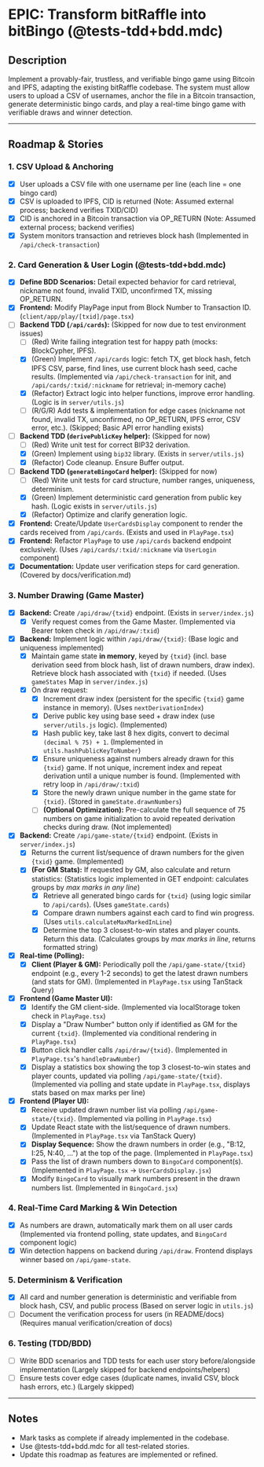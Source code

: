 # EPIC: Transform bitRaffle into bitBingo (@tests-tdd+bdd.mdc)

## Description
Implement a provably-fair, trustless, and verifiable bingo game using Bitcoin and IPFS, adapting the existing bitRaffle codebase. The system must allow users to upload a CSV of usernames, anchor the file in a Bitcoin transaction, generate deterministic bingo cards, and play a real-time bingo game with verifiable draws and winner detection.

---

## Roadmap & Stories

### 1. CSV Upload & Anchoring
- [x] User uploads a CSV file with one username per line (each line = one bingo card)
- [x] CSV is uploaded to IPFS, CID is returned (Note: Assumed external process; backend verifies TXID/CID)
- [x] CID is anchored in a Bitcoin transaction via OP_RETURN (Note: Assumed external process; backend verifies)
- [x] System monitors transaction and retrieves block hash (Implemented in `/api/check-transaction`)

### 2. Card Generation & User Login (@tests-tdd+bdd.mdc)
- [x] **Define BDD Scenarios:** Detail expected behavior for card retrieval, nickname not found, invalid TXID, unconfirmed TX, missing OP_RETURN.
- [x] **Frontend:** Modify PlayPage input from Block Number to Transaction ID. (`client/app/play/[txid]/page.tsx`)
- [ ] **Backend TDD (`/api/cards`):** (Skipped for now due to test environment issues)
    - [ ] (Red) Write failing integration test for happy path (mocks: BlockCypher, IPFS).
    - [x] (Green) Implement `/api/cards` logic: fetch TX, get block hash, fetch IPFS CSV, parse, find lines, use current block hash seed, cache results. (Implemented via `/api/check-transaction` for init, and `/api/cards/:txid/:nickname` for retrieval; in-memory cache)
    - [x] (Refactor) Extract logic into helper functions, improve error handling. (Logic is in `server/utils.js`)
    - [ ] (R/G/R) Add tests & implementation for edge cases (nickname not found, invalid TX, unconfirmed, no OP_RETURN, IPFS error, CSV error, etc.). (Skipped; Basic API error handling exists)
- [ ] **Backend TDD (`derivePublicKey` helper):** (Skipped for now)
    - [ ] (Red) Write unit test for correct BIP32 derivation.
    - [x] (Green) Implement using `bip32` library. (Exists in `server/utils.js`)
    - [x] (Refactor) Code cleanup. Ensure Buffer output.
- [ ] **Backend TDD (`generateBingoCard` helper):** (Skipped for now)
    - [ ] (Red) Write unit tests for card structure, number ranges, uniqueness, determinism.
    - [x] (Green) Implement deterministic card generation from public key hash. (Logic exists in `server/utils.js`)
    - [x] (Refactor) Optimize and clarify generation logic.
- [x] **Frontend:** Create/Update `UserCardsDisplay` component to render the cards received from `/api/cards`. (Exists and used in `PlayPage.tsx`)
- [x] **Frontend:** Refactor `PlayPage` to use `/api/cards` backend endpoint exclusively. (Uses `/api/cards/:txid/:nickname` via `UserLogin` component)
- [x] **Documentation:** Update user verification steps for card generation. (Covered by docs/verification.md)

### 3. Number Drawing (Game Master)
- [x] **Backend:** Create `/api/draw/{txid}` endpoint. (Exists in `server/index.js`)
    - [x] Verify request comes from the Game Master. (Implemented via Bearer token check in `/api/draw/:txid`)
- [x] **Backend:** Implement logic within `/api/draw/{txid}`: (Base logic and uniqueness implemented)
    - [x] Maintain game state **in memory**, keyed by `{txid}` (incl. base derivation seed from block hash, list of drawn numbers, draw index). Retrieve block hash associated with `{txid}` if needed. (Uses `gameStates` Map in `server/index.js`)
    - [x] On draw request:
        - [x] Increment draw index (persistent for the specific `{txid}` game instance in memory). (Uses `nextDerivationIndex`)
        - [x] Derive public key using base seed + draw index (use `server/utils.js` logic). (Implemented)
        - [x] Hash public key, take last 8 hex digits, convert to decimal `(decimal % 75) + 1`. (Implemented in `utils.hashPublicKeyToNumber`)
        - [x] Ensure uniqueness against numbers already drawn for this `{txid}` game. If not unique, increment index and repeat derivation until a unique number is found. (Implemented with retry loop in `/api/draw/:txid`)
        - [x] Store the newly drawn unique number in the game state for `{txid}`. (Stored in `gameState.drawnNumbers`)
        - [ ] **(Optional Optimization):** Pre-calculate the full sequence of 75 numbers on game initialization to avoid repeated derivation checks during draw. (Not implemented)
- [x] **Backend:** Create `/api/game-state/{txid}` endpoint. (Exists in `server/index.js`)
    - [x] Returns the current list/sequence of drawn numbers for the given `{txid}` game. (Implemented)
    - [x] **(For GM Stats):** If requested by GM, also calculate and return statistics: (Statistics logic implemented in GET endpoint: calculates groups by *max marks in any line*)
        - [x] Retrieve all generated bingo cards for `{txid}` (using logic similar to `/api/cards`). (Uses `gameState.cards`)
        - [x] Compare drawn numbers against each card to find win progress. (Uses `utils.calculateMaxMarkedInLine`)
        - [x] Determine the top 3 closest-to-win states and player counts. Return this data. (Calculates groups by *max marks in line*, returns formatted string)
- [x] **Real-time (Polling):**
    - [x] **Client (Player & GM):** Periodically poll the `/api/game-state/{txid}` endpoint (e.g., every 1-2 seconds) to get the latest drawn numbers (and stats for GM). (Implemented in `PlayPage.tsx` using TanStack Query)
- [x] **Frontend (Game Master UI):**
    - [x] Identify the GM client-side. (Implemented via localStorage token check in `PlayPage.tsx`)
    - [x] Display a "Draw Number" button only if identified as GM for the current `{txid}`. (Implemented via conditional rendering in `PlayPage.tsx`)
    - [x] Button click handler calls `/api/draw/{txid}`. (Implemented in `PlayPage.tsx`'s `handleDrawNumber`)
    - [x] Display a statistics box showing the top 3 closest-to-win states and player counts, updated via polling `/api/game-state/{txid}`. (Implemented via polling and state update in `PlayPage.tsx`, displays stats based on max marks per line)
- [x] **Frontend (Player UI):**
    - [x] Receive updated drawn number list via polling `/api/game-state/{txid}`. (Implemented via polling in `PlayPage.tsx`)
    - [x] Update React state with the list/sequence of drawn numbers. (Implemented in `PlayPage.tsx` via TanStack Query)
    - [x] **Display Sequence:** Show the drawn numbers in order (e.g., "B:12, I:25, N:40, ...") at the top of the page. (Implemented in `PlayPage.tsx`)
    - [x] Pass the list of drawn numbers down to `BingoCard` component(s). (Implemented in `PlayPage.tsx` -> `UserCardsDisplay.jsx`)
    - [x] Modify `BingoCard` to visually mark numbers present in the drawn numbers list. (Implemented in `BingoCard.jsx`)

### 4. Real-Time Card Marking & Win Detection
- [x] As numbers are drawn, automatically mark them on all user cards (Implemented via frontend polling, state updates, and `BingoCard` component logic)
- [x] Win detection happens on backend during `/api/draw`. Frontend displays winner based on `/api/game-state`.

### 5. Determinism & Verification
- [x] All card and number generation is deterministic and verifiable from block hash, CSV, and public process (Based on server logic in `utils.js`)
- [ ] Document the verification process for users (in README/docs) (Requires manual verification/creation of docs)

### 6. Testing (TDD/BDD)
- [ ] Write BDD scenarios and TDD tests for each user story before/alongside implementation (Largely skipped for backend endpoints/helpers)
- [ ] Ensure tests cover edge cases (duplicate names, invalid CSV, block hash errors, etc.) (Largely skipped)

---

## Notes
- Mark tasks as complete if already implemented in the codebase.
- Use @tests-tdd+bdd.mdc for all test-related stories.
- Update this roadmap as features are implemented or refined. 